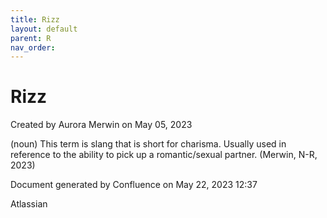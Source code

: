 ```yaml
---
title: Rizz
layout: default
parent: R
nav_order:
---
```


# Rizz

Created by  Aurora Merwin on May 05, 2023

(noun) This term is slang that is short for charisma. Usually used in reference to the ability to pick up a romantic/sexual partner. (Merwin, N-R, 2023)

Document generated by Confluence on May 22, 2023 12:37

Atlassian

